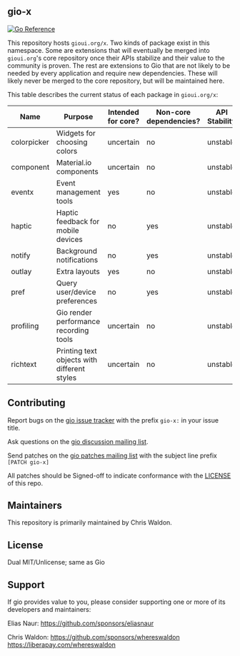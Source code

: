 ## gio-x

[![Go Reference](https://pkg.go.dev/badge/gioui.org/x.svg)](https://pkg.go.dev/gioui.org/x)

This repository hosts `gioui.org/x`. Two kinds of package exist in this namespace. Some are extensions that will eventually be merged into `gioui.org`'s core repository once their APIs stabilize and their value to the community is proven. The rest are extensions to Gio that are not likely to be needed by every application and require new dependencies. These will likely never be merged to the core repository, but will be maintained here.

This table describes the current status of each package in `gioui.org/x`:

| Name        | Purpose                                     | Intended for core? | Non-core dependencies? | API Stability |
| ----------- | ------------------------------------------- | ------------------ | ---------------------- | ------------- |
| colorpicker | Widgets for choosing colors                 | uncertain          | no                     | unstable      |
| component   | Material.io components                      | uncertain          | no                     | unstable      |
| eventx      | Event management tools                      | yes                | no                     | unstable      |
| haptic      | Haptic feedback for mobile devices          | no                 | yes                    | unstable      |
| notify      | Background notifications                    | no                 | yes                    | unstable      |
| outlay      | Extra layouts                               | yes                | no                     | unstable      |
| pref        | Query user/device preferences               | no                 | yes                    | unstable      |
| profiling   | Gio render performance recording tools      | uncertain          | no                     | unstable      |
| richtext    | Printing text objects with different styles | uncertain          | no                     | unstable      |

## Contributing

Report bugs on the [gio issue tracker](https://todo.sr.ht/~eliasnaur/gio) with the prefix `gio-x:` in your issue title.

Ask questions on the [gio discussion mailing list](https://lists.sr.ht/~eliasnaur/gio).

Send patches on the [gio patches mailing list](https://lists.sr.ht/~eliasnaur/gio-patches) with the subject line prefix `[PATCH gio-x]`

All patches should be Signed-off to indicate conformance with the [LICENSE](https://git.sr.ht/~whereswaldon/gio-x/tree/main/LICENSE) of this repo.

## Maintainers

This repository is primarily maintained by Chris Waldon.

## License

Dual MIT/Unlicense; same as Gio

## Support

If gio provides value to you, please consider supporting one or more of its developers and maintainers:

Elias Naur:
https://github.com/sponsors/eliasnaur

Chris Waldon:
https://github.com/sponsors/whereswaldon
https://liberapay.com/whereswaldon
